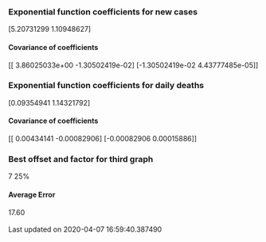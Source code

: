 <h3>Exponential function coefficients for new cases</h3>
[5.20731299 1.10948627]
<h4>Covariance of coefficients</h4>
[[ 3.86025033e+00 -1.30502419e-02]
 [-1.30502419e-02  4.43777485e-05]]
<h3>Exponential function coefficients for daily deaths</h3>
[0.09354941 1.14321792]
<h4>Covariance of coefficients</h4>
[[ 0.00434141 -0.00082906]
 [-0.00082906  0.00015886]] <br/>
<h3>Best offset and factor for third graph</h3>
7 25%
<h4>Average Error</h4>
17.60
<br /><br />Last updated on 2020-04-07 16:59:40.387490
